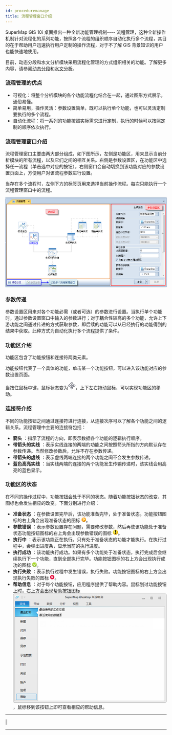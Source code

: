 ```yaml
---
id: proceduremanage
title: 流程管理窗口介绍
---
```

SuperMap GIS 10i 桌面推出一种全新功能管理机制----
流程管理，这种全新操作机制针对流程化的系列功能，按照各个流程的组织顺序自动化执行多个流程，其目的在于帮助用户迅速执行用户定制的操作流程，对于不了解 GIS
背景知识的用户也能快速地使用。

目前，动态分段和水文分析模块采用流程化管理的方式组织相关的功能。了解更多内容，请参阅[动态分段](../DynamicSeg/DynamicS)和[水文分析](../Hydrology/HydrologyAnalyst)。

### 流程管理的优点

  * 可视化：将整个分析模块的各个功能流程化结合在一起，通过图形方式展示，通俗易懂。
  * 简单易用，操作灵活：参数设置简单，既可以执行单个功能，也可以灵活定制要执行的多个流程。
  * 自动化流程：将一系列的功能按照实际需求进行定制，执行的时候可以按照定制的顺序依次执行。

### 流程管理窗口介绍

流程管理窗口主要由两大部分组成，如下图所示，左侧是功能区，用来显示当前分析模块的所有流程，以及它们之间的相互关系。右侧是参数设置区，在功能区中选择任一流程（单击选中对应的按钮），右侧窗口会自动切换到该功能对应的参数设置页面上，方便用户对该流程参数进行设置。

当存在多个流程时，左侧下方的标签页用来选择当前操作流程。每次只能执行一个流程管理窗口中的流程。

![](img/WINIntro.png)  


### 参数传递

参数设置区用来对各个功能必需（或者可选）的参数进行设置。当执行单个功能时，通过参数设置窗口中输入的参数进行；对于耦合性较高的多个功能，允许上下游功能之间通过传递的方式获取参数，即后续的功能可以从已经执行的功能得到的结果中获取。此种方式为自动化执行多个流程提供了条件。

### 功能区介绍

功能区包含了功能按钮和连接符两类元素。

功能按钮代表了一个具体的功能，单击某一个功能按钮，可以进入该功能对应的参数设置页面。

当按住鼠标中键，鼠标状态变为![](img/Cursor.png)，上下左右拖动鼠标，可以实现功能区的移动。

### 连接符介绍

不同的功能按钮之间通过连接符进行连接，从连接次序可以了解各个功能之间的逻辑关系。流程管理中主要的连接符包括：

  * **箭头** ：指示了流程的方向，即表示数据各个功能的逻辑执行顺序。
  * **带箭头的实线** ：表示实线连接的两端的功能之间按照箭头所指的方向默认存在参数传递。当然修改参数后，允许不存在参数传递。
  * **带箭头的虚线** ：表示虚线两端连接的两个功能之间不会发生参数传递。
  * **蓝色高亮实线** ：当实线两端的连接的两个功能发生传输传递时，该实线会用高亮的蓝色显示。

### 功能区的状态

在不同的操作过程中，功能按钮会处于不同的状态。随着功能按钮状态的改变，其图标也会发生相应的改变。下面分别进行介绍：

  * **准备状态** ：在参数设置完毕后，该功能准备完毕，处于准备状态。功能按钮图标的右上角会出现准备状态的图标 ![](img/Ready.png)。
  * **参数错误** ：表示参数设置存在问题，需要修改参数，然后再使该功能处于准备状态功能按钮图标的右上角会出现参数错误的图标 ![](img/ParaError.png)。
  * **执行中** ：表示该功能正在执行。只有处于准备状态的功能才能执行。在执行过程中，会弹出进度条，显示当前的执行进度。
  * **执行成功** ：该功能执行成功。如果有多个功能处于准备状态，执行完成后会继续执行下一个功能，直到全部执行完毕。功能按钮图标的右上方会出现执行成功的图标 ![](img/Success.png)。
  * **执行失败** ：表示执行过程中发生错误，执行失败。功能按钮图标的右上方会出现执行失败的图标 ![](img/Fail.png)。
  * **帮助信息** ：对于每个功能按钮，应用程序提供了帮助内容。鼠标划过功能按钮上时，右上方会出现帮助按钮图标 ![](img/Help.png)，鼠标移到该按钮上即可查看相应的帮助信息。

* * *

|

[](http://www.supermap.com)  
  
---


